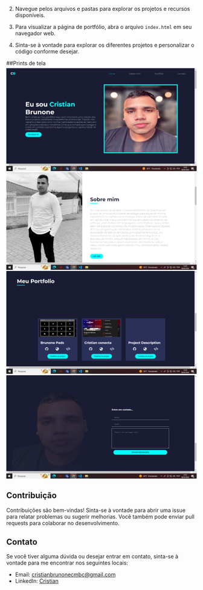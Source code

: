 
2. Navegue pelos arquivos e pastas para explorar os projetos e recursos disponíveis.

3. Para visualizar a página de portfólio, abra o arquivo `index.html` em seu navegador web.

4. Sinta-se à vontade para explorar os diferentes projetos e personalizar o código conforme desejar.

##Prints de tela
![Descrição da imagem](https://github.com/cristianbrunone/portfolio/blob/main/port1.png)
![Descrição da imagem](https://github.com/cristianbrunone/portfolio/blob/main/print2.png)
![Descrição da imagem](https://github.com/cristianbrunone/portfolio/blob/main/print3.png)
![Descrição da imagem](https://github.com/cristianbrunone/portfolio/blob/main/print4.png)

## Contribuição

Contribuições são bem-vindas! Sinta-se à vontade para abrir uma issue para relatar problemas ou sugerir melhorias. Você também pode enviar pull requests para colaborar no desenvolvimento.

## Contato

Se você tiver alguma dúvida ou desejar entrar em contato, sinta-se à vontade para me encontrar nos seguintes locais:

- Email: cristianbrunonecmbc@gmail.com
- LinkedIn: [Cristian](www.linkedin.com/in/cristian-brunone-69b0b928a)
